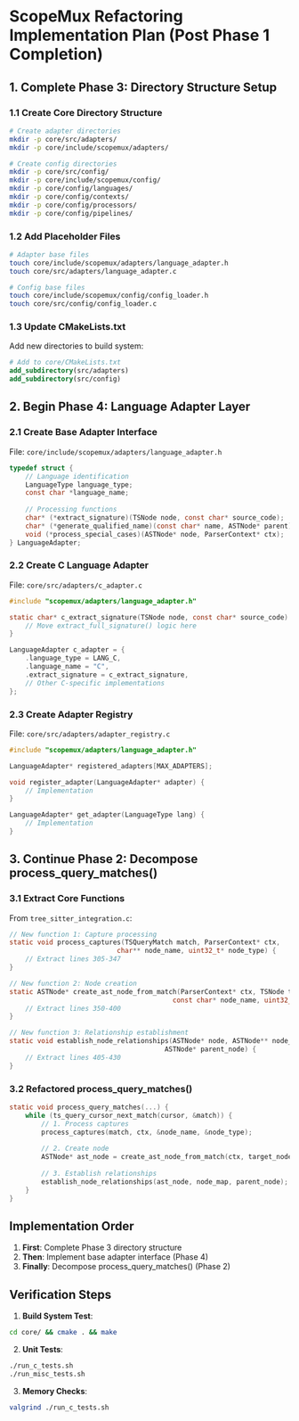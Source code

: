 # **ScopeMux Refactoring Implementation Plan (Post Phase 1 Completion)**

## **1. Complete Phase 3: Directory Structure Setup**

### **1.1 Create Core Directory Structure**
```bash
# Create adapter directories
mkdir -p core/src/adapters/
mkdir -p core/include/scopemux/adapters/

# Create config directories  
mkdir -p core/src/config/
mkdir -p core/include/scopemux/config/
mkdir -p core/config/languages/
mkdir -p core/config/contexts/
mkdir -p core/config/processors/
mkdir -p core/config/pipelines/
```

### **1.2 Add Placeholder Files**
```bash
# Adapter base files
touch core/include/scopemux/adapters/language_adapter.h
touch core/src/adapters/language_adapter.c

# Config base files  
touch core/include/scopemux/config/config_loader.h
touch core/src/config/config_loader.c
```

### **1.3 Update CMakeLists.txt**
Add new directories to build system:
```cmake
# Add to core/CMakeLists.txt
add_subdirectory(src/adapters)
add_subdirectory(src/config)
```

## **2. Begin Phase 4: Language Adapter Layer**

### **2.1 Create Base Adapter Interface**
File: `core/include/scopemux/adapters/language_adapter.h`
```c
typedef struct {
    // Language identification
    LanguageType language_type;
    const char *language_name;
    
    // Processing functions
    char* (*extract_signature)(TSNode node, const char* source_code);
    char* (*generate_qualified_name)(const char* name, ASTNode* parent);
    void (*process_special_cases)(ASTNode* node, ParserContext* ctx);
} LanguageAdapter;
```

### **2.2 Create C Language Adapter**
File: `core/src/adapters/c_adapter.c`
```c
#include "scopemux/adapters/language_adapter.h"

static char* c_extract_signature(TSNode node, const char* source_code) {
    // Move extract_full_signature() logic here
}

LanguageAdapter c_adapter = {
    .language_type = LANG_C,
    .language_name = "C",
    .extract_signature = c_extract_signature,
    // Other C-specific implementations
};
```

### **2.3 Create Adapter Registry**
File: `core/src/adapters/adapter_registry.c`
```c
#include "scopemux/adapters/language_adapter.h"

LanguageAdapter* registered_adapters[MAX_ADAPTERS];

void register_adapter(LanguageAdapter* adapter) {
    // Implementation
}

LanguageAdapter* get_adapter(LanguageType lang) {
    // Implementation
}
```

## **3. Continue Phase 2: Decompose process_query_matches()**

### **3.1 Extract Core Functions**
From `tree_sitter_integration.c`:
```c
// New function 1: Capture processing
static void process_captures(TSQueryMatch match, ParserContext* ctx, 
                           char** node_name, uint32_t* node_type) {
    // Extract lines 305-347
}

// New function 2: Node creation  
static ASTNode* create_ast_node_from_match(ParserContext* ctx, TSNode target_node,
                                         const char* node_name, uint32_t node_type) {
    // Extract lines 350-400
}

// New function 3: Relationship establishment
static void establish_node_relationships(ASTNode* node, ASTNode** node_map, 
                                       ASTNode* parent_node) {
    // Extract lines 405-430
}
```

### **3.2 Refactored process_query_matches()**
```c
static void process_query_matches(...) {
    while (ts_query_cursor_next_match(cursor, &match)) {
        // 1. Process captures
        process_captures(match, ctx, &node_name, &node_type);
        
        // 2. Create node  
        ASTNode* ast_node = create_ast_node_from_match(ctx, target_node, node_name, node_type);
        
        // 3. Establish relationships
        establish_node_relationships(ast_node, node_map, parent_node);
    }
}
```

## **Implementation Order**

1. **First**: Complete Phase 3 directory structure
2. **Then**: Implement base adapter interface (Phase 4)
3. **Finally**: Decompose process_query_matches() (Phase 2)

## **Verification Steps**

1. **Build System Test**:
```bash
cd core/ && cmake . && make
```

2. **Unit Tests**:
```bash
./run_c_tests.sh
./run_misc_tests.sh
```

3. **Memory Checks**:
```bash
valgrind ./run_c_tests.sh
```

